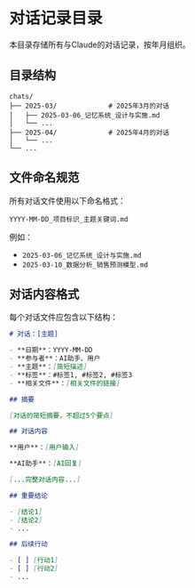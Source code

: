 # 对话记录目录

本目录存储所有与Claude的对话记录，按年月组织。

## 目录结构

```
chats/
├── 2025-03/             # 2025年3月的对话
│   ├── 2025-03-06_记忆系统_设计与实施.md
│   └── ...
├── 2025-04/             # 2025年4月的对话 
│   └── ...
└── ...
```

## 文件命名规范

所有对话文件使用以下命名格式：
```
YYYY-MM-DD_项目标识_主题关键词.md
```

例如：
- `2025-03-06_记忆系统_设计与实施.md`
- `2025-03-10_数据分析_销售预测模型.md`

## 对话内容格式

每个对话文件应包含以下结构：

```markdown
# 对话：[主题]

- **日期**：YYYY-MM-DD
- **参与者**：AI助手、用户
- **主题**：[简短描述]
- **标签**：#标签1, #标签2, #标签3
- **相关文件**：[相关文件的链接]

## 摘要

[对话的简短摘要，不超过5个要点]

## 对话内容

**用户**：[用户输入]

**AI助手**：[AI回复]

[...完整对话内容...]

## 重要结论

- [结论1]
- [结论2]
- ...

## 后续行动

- [ ] [行动1]
- [ ] [行动2]
- ...
```
